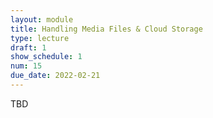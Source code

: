 ```yaml
---
layout: module
title: Handling Media Files & Cloud Storage
type: lecture
draft: 1
show_schedule: 1
num: 15
due_date: 2022-02-21
---
```


TBD